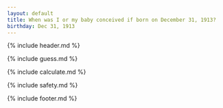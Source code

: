 ```yaml
---
layout: default
title: When was I or my baby conceived if born on December 31, 1913?
birthday: Dec 31, 1913
---
```


{% include header.md %}

{% include guess.md %}

{% include calculate.md %}

{% include safety.md %}

{% include footer.md %}



